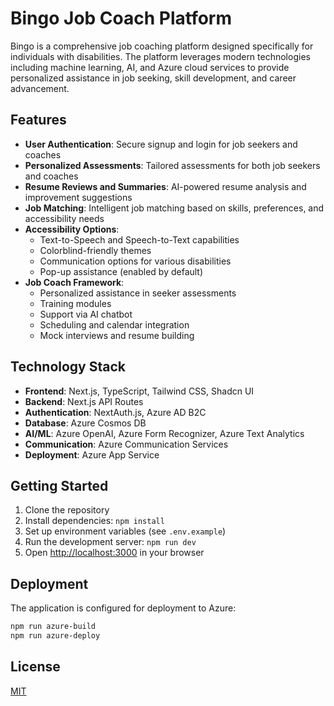 # Bingo Job Coach Platform

Bingo is a comprehensive job coaching platform designed specifically for individuals with disabilities. The platform leverages modern technologies including machine learning, AI, and Azure cloud services to provide personalized assistance in job seeking, skill development, and career advancement.

## Features

- **User Authentication**: Secure signup and login for job seekers and coaches
- **Personalized Assessments**: Tailored assessments for both job seekers and coaches
- **Resume Reviews and Summaries**: AI-powered resume analysis and improvement suggestions
- **Job Matching**: Intelligent job matching based on skills, preferences, and accessibility needs
- **Accessibility Options**: 
  - Text-to-Speech and Speech-to-Text capabilities
  - Colorblind-friendly themes
  - Communication options for various disabilities
  - Pop-up assistance (enabled by default)
- **Job Coach Framework**:
  - Personalized assistance in seeker assessments
  - Training modules
  - Support via AI chatbot
  - Scheduling and calendar integration
  - Mock interviews and resume building

## Technology Stack

- **Frontend**: Next.js, TypeScript, Tailwind CSS, Shadcn UI
- **Backend**: Next.js API Routes
- **Authentication**: NextAuth.js, Azure AD B2C
- **Database**: Azure Cosmos DB
- **AI/ML**: Azure OpenAI, Azure Form Recognizer, Azure Text Analytics
- **Communication**: Azure Communication Services
- **Deployment**: Azure App Service

## Getting Started

1. Clone the repository
2. Install dependencies: `npm install`
3. Set up environment variables (see `.env.example`)
4. Run the development server: `npm run dev`
5. Open [http://localhost:3000](http://localhost:3000) in your browser

## Deployment

The application is configured for deployment to Azure:

```bash
npm run azure-build
npm run azure-deploy
```

## License

[MIT](LICENSE)
